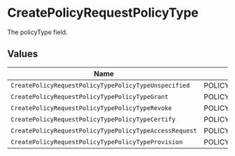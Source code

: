 # CreatePolicyRequestPolicyType

The policyType field.


## Values

| Name                                                   | Value                                                  |
| ------------------------------------------------------ | ------------------------------------------------------ |
| `CreatePolicyRequestPolicyTypePolicyTypeUnspecified`   | POLICY_TYPE_UNSPECIFIED                                |
| `CreatePolicyRequestPolicyTypePolicyTypeGrant`         | POLICY_TYPE_GRANT                                      |
| `CreatePolicyRequestPolicyTypePolicyTypeRevoke`        | POLICY_TYPE_REVOKE                                     |
| `CreatePolicyRequestPolicyTypePolicyTypeCertify`       | POLICY_TYPE_CERTIFY                                    |
| `CreatePolicyRequestPolicyTypePolicyTypeAccessRequest` | POLICY_TYPE_ACCESS_REQUEST                             |
| `CreatePolicyRequestPolicyTypePolicyTypeProvision`     | POLICY_TYPE_PROVISION                                  |